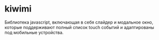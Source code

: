 # kiwimi
Библиотека javascript, включающая в себя слайдер и модальное окно, которые поддерживают полный список touch событий и адаптированы под мобильные устройства.
